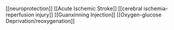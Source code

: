 [[neuroprotection]]
[[Acute Ischemic Stroke]]
[[cerebral ischemia-reperfusion injury]]
[[Guanxinning Injection]]
[[Oxygen-glucose Deprivation/reoxygenation]]
